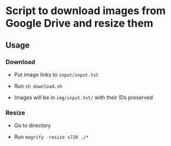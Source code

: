 # Script to download images from Google Drive and resize them

## Usage

### Download

* Put image links to `input/input.txt`

* Run `sh download.sh`

* Images will be in `img/input.txt/` with their IDs preserved

### Resize

* Go to directory

* Run `mogrify -resize x720 ./*`
